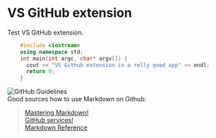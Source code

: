 # VS GitHub extension
Test VS GitHub extension.
```C++
    #include <iostream>
    using namespace std;
    int main(int argc, char* argv[]) {
      cout << "VS Github extension is a relly good app" << endl;
      return 0;
    }
```

![GitHub Guidelines](https://guides.github.com/images/logo@2x.png)<br>
Good sources how to use Markdown on Github: <br>
> [Mastering Markdown!](https://guides.github.com/features/mastering-markdown/)<br>
> [GitHub services!](https://services.github.com/)<br>
> [Markdown Reference](http://commonmark.org/help/tutorial/)<br>
